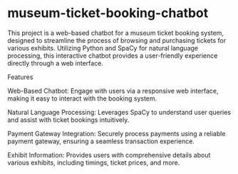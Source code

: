 # museum-ticket-booking-chatbot

This project is a web-based chatbot for a museum ticket booking system, designed to streamline the process of browsing and purchasing tickets for various exhibits. Utilizing Python and SpaCy for natural language processing, this interactive chatbot provides a user-friendly experience directly through a web interface.

Features

Web-Based Chatbot: Engage with users via a responsive web interface, making it easy to interact with the booking system.

Natural Language Processing: Leverages SpaCy to understand user queries and assist with ticket bookings intuitively.

Payment Gateway Integration: Securely process payments using a reliable payment gateway, ensuring a seamless transaction experience.

Exhibit Information: Provides users with comprehensive details about various exhibits, including timings, ticket prices, and more.
